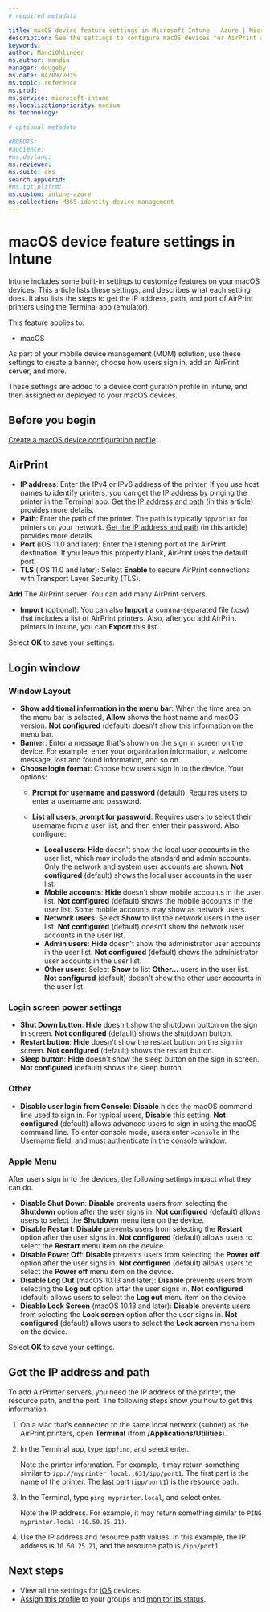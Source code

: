 ```yaml
---
# required metadata

title: macOS device feature settings in Microsoft Intune - Azure | Microsoft Docs
description: See the settings to configure macOS devices for AirPrint and customize the Login window to show or hide power buttons in Microsoft Intune. See the steps to get the IP address, path, and port settings of an AirPrint server in your network. Use these settings in a device configuration profile to configure macOS device features.
keywords:
author: MandiOhlinger
ms.author: mandia
manager: dougeby
ms.date: 04/09/2019
ms.topic: reference
ms.prod:
ms.service: microsoft-intune
ms.localizationpriority: medium
ms.technology:

# optional metadata

#ROBOTS:
#audience:
#ms.devlang:
ms.reviewer:
ms.suite: ems
search.appverid:
#ms.tgt_pltfrm:
ms.custom: intune-azure
ms.collection: M365-identity-device-management
---
```


# macOS device feature settings in Intune

Intune includes some built-in settings to customize features on your macOS devices. This article lists these settings, and describes what each setting does. It also lists the steps to get the IP address, path, and port of AirPrint printers using the Terminal app (emulator).

This feature applies to:

- macOS

As part of your mobile device management (MDM) solution, use these settings to create a banner, choose how users sign in, add an AirPrint server, and more.

These settings are added to a device configuration profile in Intune, and then assigned or deployed to your macOS devices.

## Before you begin

[Create a macOS device configuration profile](device-features-configure.md).

## AirPrint

- **IP address**: Enter the IPv4 or IPv6 address of the printer. If you use host names to identify printers, you can get the IP address by pinging the printer in the Terminal app. [Get the IP address and path](#get-the-ip-address-and-path) (in this article) provides more details.
- **Path**: Enter the path of the printer. The path is typically `ipp/print` for printers on your network. [Get the IP address and path](#get-the-ip-address-and-path) (in this article) provides more details.
- **Port** (iOS 11.0 and later): Enter the listening port of the AirPrint destination. If you leave this property blank, AirPrint uses the default port.
- **TLS** (iOS 11.0 and later): Select **Enable** to secure AirPrint connections with Transport Layer Security (TLS).

**Add** The AirPrint server. You can add many AirPrint servers.

- **Import** (optional): You can also **Import** a comma-separated file (.csv) that includes a list of AirPrint printers. Also, after you add AirPrint printers in Intune, you can **Export** this list.

Select **OK** to save your settings.

## Login window

### Window Layout

- **Show additional information in the menu bar**: When the time area on the menu bar is selected, **Allow** shows the host name and macOS version. **Not configured** (default) doesn't show this information on the menu bar.
- **Banner**: Enter a message that's shown on the sign in screen on the device. For example, enter your organization information, a welcome message, lost and found information, and so on.
- **Choose login format**: Choose how users sign in to the device. Your options:
  - **Prompt for username and password** (default): Requires users to enter a username and password.
  - **List all users, prompt for password**: Requires users to select their username from a user list, and then enter their password. Also configure:

    - **Local users**: **Hide** doesn't show the local user accounts in the user list, which may include the standard and admin accounts. Only the network and system user accounts are shown. **Not configured** (default) shows the local user accounts in the user list.
    - **Mobile accounts**: **Hide** doesn't show mobile accounts in the user list. **Not configured** (default) shows the mobile accounts in the user list. Some mobile accounts may show as network users.
    - **Network users**: Select **Show** to list the network users in the user list. **Not configured** (default) doesn't show the network user accounts in the user list.
    - **Admin users**: **Hide** doesn't show the administrator user accounts in the user list. **Not configured** (default) shows the administrator user accounts in the user list.
    - **Other users**: Select **Show** to list **Other...** users in the user list. **Not configured** (default) doesn't show the other user accounts in the user list.

### Login screen power settings

- **Shut Down button**: **Hide** doesn't show the shutdown button on the sign in screen. **Not configured** (default) shows the shutdown button.
- **Restart button**: **Hide** doesn't show the restart button on the sign in screen. **Not configured** (default) shows the restart button.
- **Sleep button**: **Hide** doesn't show the sleep button on the sign in screen. **Not configured** (default) shows the sleep button.

### Other

- **Disable user login from Console**: **Disable** hides the macOS command line used to sign in. For typical users, **Disable** this setting. **Not configured** (default) allows advanced users to sign in using the macOS command line. To enter console mode, users enter `>console` in the Username field, and must authenticate in the console window.

### Apple Menu

After users sign in to the devices, the following settings impact what they can do.

- **Disable Shut Down**: **Disable** prevents users from selecting the **Shutdown** option after the user signs in. **Not configured** (default) allows users to select the **Shutdown** menu item on the device.
- **Disable Restart**: **Disable** prevents users from selecting the **Restart** option after the user signs in. **Not configured** (default) allows users to select the **Restart** menu item on the device.
- **Disable Power Off**: **Disable** prevents users from selecting the **Power off** option after the user signs in. **Not configured** (default) allows users to select the **Power off** menu item on the device.
- **Disable Log Out** (macOS 10.13 and later): **Disable** prevents users from selecting the **Log out** option after the user signs in. **Not configured** (default) allows users to select the **Log out** menu item on the device.
- **Disable Lock Screen** (macOS 10.13 and later): **Disable** prevents users from selecting the **Lock screen** option after the user signs in. **Not configured** (default) allows users to select the **Lock screen** menu item on the device.

Select **OK** to save your settings.

## Get the IP address and path

To add AirPrinter servers, you need the IP address of the printer, the resource path, and the port. The following steps show you how to get this information.

1. On a Mac that’s connected to the same local network (subnet) as the AirPrint printers, open **Terminal** (from **/Applications/Utilities**).
2. In the Terminal app, type `ippfind`, and select enter.

    Note the printer information. For example, it may return something similar to `ipp://myprinter.local.:631/ipp/port1`. The first part is the name of the printer. The last part (`ipp/port1`) is the resource path.

3. In the Terminal, type `ping myprinter.local`, and select enter.

   Note the IP address. For example, it may return something similar to `PING myprinter.local (10.50.25.21)`.

4. Use the IP address and resource path values. In this example, the IP address is `10.50.25.21`, and the resource path is `/ipp/port1`.

## Next steps

- View all the settings for [iOS](ios-device-features-settings.md) devices.
- [Assign this profile](device-profile-assign.md) to your groups and [monitor its status](device-profile-monitor.md).
